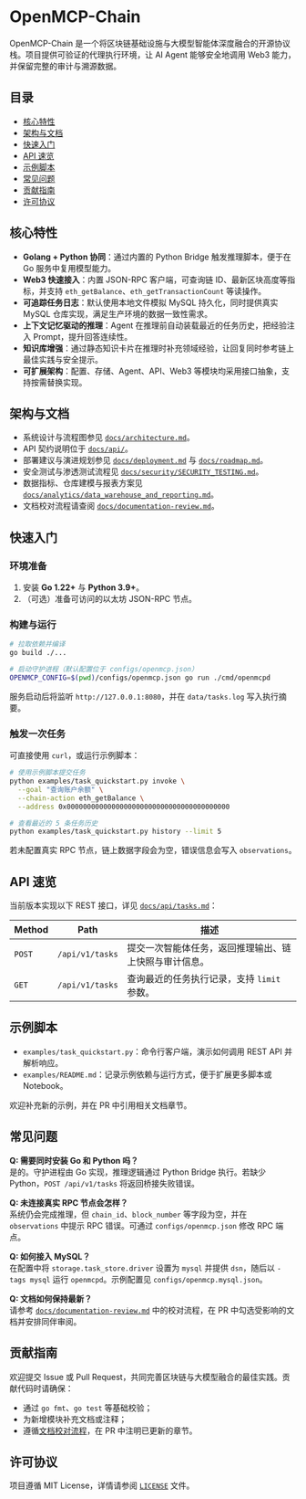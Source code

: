 # OpenMCP-Chain

OpenMCP-Chain 是一个将区块链基础设施与大模型智能体深度融合的开源协议栈。项目提供可验证的代理执行环境，让 AI Agent 能够安全地调用 Web3 能力，并保留完整的审计与溯源数据。

## 目录

- [核心特性](#核心特性)
- [架构与文档](#架构与文档)
- [快速入门](#快速入门)
- [API 速览](#api-速览)
- [示例脚本](#示例脚本)
- [常见问题](#常见问题)
- [贡献指南](#贡献指南)
- [许可协议](#许可协议)

## 核心特性

- **Golang + Python 协同**：通过内置的 Python Bridge 触发推理脚本，便于在 Go 服务中复用模型能力。
- **Web3 快速接入**：内置 JSON-RPC 客户端，可查询链 ID、最新区块高度等指标，并支持 `eth_getBalance`、`eth_getTransactionCount` 等读操作。
- **可追踪任务日志**：默认使用本地文件模拟 MySQL 持久化，同时提供真实 MySQL 仓库实现，满足生产环境的数据一致性需求。
- **上下文记忆驱动的推理**：Agent 在推理前自动装载最近的任务历史，把经验注入 Prompt，提升回答连续性。
- **知识库增强**：通过静态知识卡片在推理时补充领域经验，让回复同时参考链上最佳实践与安全提示。
- **可扩展架构**：配置、存储、Agent、API、Web3 等模块均采用接口抽象，支持按需替换实现。

## 架构与文档

- 系统设计与流程图参见 [`docs/architecture.md`](docs/architecture.md)。
- API 契约说明位于 [`docs/api/`](docs/api/)。
- 部署建议与演进规划参见 [`docs/deployment.md`](docs/deployment.md) 与 [`docs/roadmap.md`](docs/roadmap.md)。
- 安全测试与渗透测试流程见 [`docs/security/SECURITY_TESTING.md`](docs/security/SECURITY_TESTING.md)。
- 数据指标、仓库建模与报表方案见 [`docs/analytics/data_warehouse_and_reporting.md`](docs/analytics/data_warehouse_and_reporting.md)。
- 文档校对流程请查阅 [`docs/documentation-review.md`](docs/documentation-review.md)。

## 快速入门

### 环境准备

1. 安装 **Go 1.22+** 与 **Python 3.9+**。
2. （可选）准备可访问的以太坊 JSON-RPC 节点。

### 构建与运行

```bash
# 拉取依赖并编译
go build ./...

# 启动守护进程（默认配置位于 configs/openmcp.json）
OPENMCP_CONFIG=$(pwd)/configs/openmcp.json go run ./cmd/openmcpd
```

服务启动后将监听 `http://127.0.0.1:8080`，并在 `data/tasks.log` 写入执行摘要。

### 触发一次任务

可直接使用 `curl`，或运行示例脚本：

```bash
# 使用示例脚本提交任务
python examples/task_quickstart.py invoke \
  --goal "查询账户余额" \
  --chain-action eth_getBalance \
  --address 0x0000000000000000000000000000000000000000

# 查看最近的 5 条任务历史
python examples/task_quickstart.py history --limit 5
```

若未配置真实 RPC 节点，链上数据字段会为空，错误信息会写入 `observations`。

## API 速览

当前版本实现以下 REST 接口，详见 [`docs/api/tasks.md`](docs/api/tasks.md)：

| Method | Path | 描述 |
| --- | --- | --- |
| `POST` | `/api/v1/tasks` | 提交一次智能体任务，返回推理输出、链上快照与审计信息。 |
| `GET` | `/api/v1/tasks` | 查询最近的任务执行记录，支持 `limit` 参数。 |

## 示例脚本

- `examples/task_quickstart.py`：命令行客户端，演示如何调用 REST API 并解析响应。
- `examples/README.md`：记录示例依赖与运行方式，便于扩展更多脚本或 Notebook。

欢迎补充新的示例，并在 PR 中引用相关文档章节。

## 常见问题

**Q: 需要同时安装 Go 和 Python 吗？**<br>
是的。守护进程由 Go 实现，推理逻辑通过 Python Bridge 执行。若缺少 Python，`POST /api/v1/tasks` 将返回桥接失败错误。

**Q: 未连接真实 RPC 节点会怎样？**<br>
系统仍会完成推理，但 `chain_id`、`block_number` 等字段为空，并在 `observations` 中提示 RPC 错误。可通过 `configs/openmcp.json` 修改 RPC 端点。

**Q: 如何接入 MySQL？**<br>
在配置中将 `storage.task_store.driver` 设置为 `mysql` 并提供 `dsn`，随后以 `-tags mysql` 运行 `openmcpd`。示例配置见 `configs/openmcp.mysql.json`。

**Q: 文档如何保持最新？**<br>
请参考 [`docs/documentation-review.md`](docs/documentation-review.md) 中的校对流程，在 PR 中勾选受影响的文档并安排同伴审阅。

## 贡献指南

欢迎提交 Issue 或 Pull Request，共同完善区块链与大模型融合的最佳实践。贡献代码时请确保：

- 通过 `go fmt`、`go test` 等基础校验；
- 为新增模块补充文档或注释；
- 遵循[文档校对流程](docs/documentation-review.md)，在 PR 中注明已更新的章节。

## 许可协议

项目遵循 MIT License，详情请参阅 [`LICENSE`](LICENSE) 文件。
